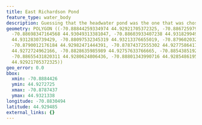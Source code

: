 ```yaml
---
title: East Richardson Pond
feature_type: water_body
description: Guessing that the headwater pond was the one that was chosen
geometry: POLYGON ((-70.88844259334974 44.92921705372325, -70.88672597958032 44.92927782008436,
  -70.88698347164568 44.93049313381047, -70.88603933407238 44.93182994920822, -70.88217695309187
  44.9312830739429, -70.88097532345319 44.93213376655019, -70.8796020324373 44.9312830739429,
  -70.8790012176184 44.92982471444391, -70.87874372555302 44.92775864176509, -70.88046033932245
  44.9272724962166, -70.8828635985989 44.92757633766665, -70.88543851925348 44.92733326463493,
  -70.88655431820311 44.9280624806436, -70.88801343990716 44.92854861950548, -70.88844259334974
  44.92921705372325))
geo_error: 0.0
bbox:
  xmin: -70.8884426
  ymin: 44.9272725
  xmax: -70.8787437
  ymax: 44.9321338
longitude: -70.8830494
latitude: 44.929485
external_links: {}
---
```

